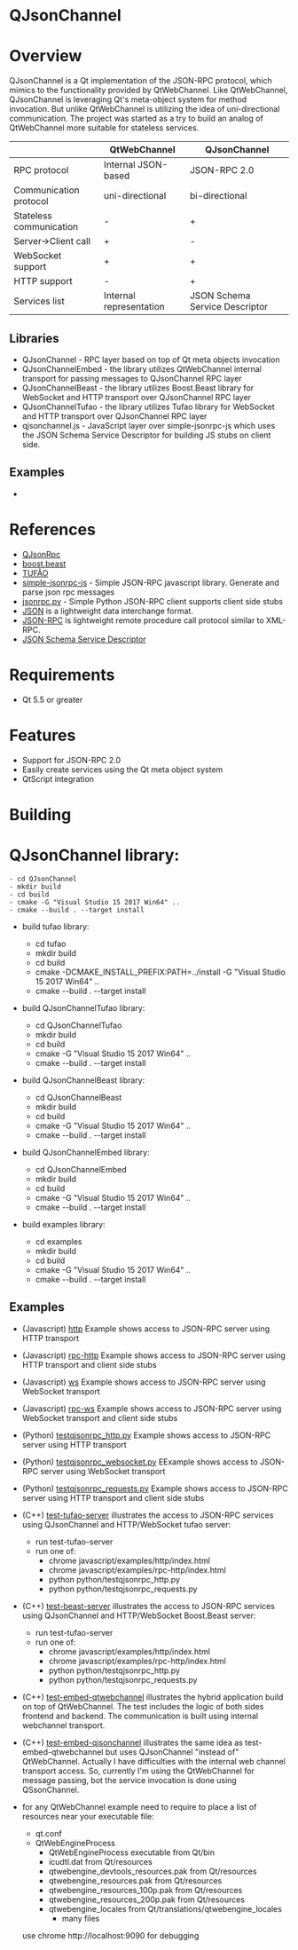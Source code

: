 # QJsonChannel

Overview
=======

QJsonChannel is a Qt implementation of the JSON-RPC protocol, which mimics to the functionality provided by QtWebChannel.
Like QtWebChannel, QJsonChannel is leveraging Qt's meta-object system for method invocation. But unlike QtWebChannel is utilizing the idea of uni-directional communication. The project was started as a try to build an analog of QtWebChannel more suitable for stateless services.

|                           | QtWebChannel              | QJsonChannel                  |
|---                        |---                        |---                            |
| RPC protocol              | Internal JSON-based       | JSON-RPC 2.0                  |
| Communication protocol    | uni-directional           | bi-directional                |
| Stateless communication   | -                         |  +                            |
| Server->Client call       | +                         |  -                            |
| WebSocket support         | +                         |  +                            |
| HTTP support              | -                         |  +                            |
| Services list             | Internal representation   | JSON Schema Service Descriptor|

Libraries
--------
* QJsonChannel - RPC layer based on top of Qt meta objects invocation
* QJsonChannelEmbed - the library utilizes QtWebChannel internal transport for passing messages to QJsonChannel RPC layer
* QJsonChannelBeast - the library utilizes Boost.Beast library for WebSocket and HTTP transport over QJsonChannel RPC layer
* QJsonChannelTufao - the library utilizes Tufao library for WebSocket and HTTP transport over QJsonChannel RPC layer
* qjsonchannel.js - JavaScript layer over simple-jsonrpc-js which uses the JSON Schema Service Descriptor for building JS stubs on client side. 

Examples
--------
* 

References
==========
- [QJsonRpc](https://bitbucket.org/devonit/qjsonrpc)
- [boost.beast](https://github.com/boostorg/beast)
- [TUFÃO](http://vinipsmaker.github.io/tufao/)
- [simple-jsonrpc-js](https://github.com/jershell/simple-jsonrpc-js) - Simple JSON-RPC javascript library. Generate and parse json rpc messages
- [jsonrpc.py](https://www.simple-is-better.org/rpc/jsonrpc.py) - Simple Python JSON-RPC client supports client side stubs
- [JSON](http://www.json.org/) is a lightweight data interchange format.
- [JSON-RPC](http://jsonrpc.org/) is lightweight remote procedure call protocol similar to XML-RPC.
- [JSON Schema Service Descriptor](https://jsonrpc.org/historical/json-schema-service-descriptor.html)

Requirements
============

- Qt 5.5 or greater

Features
========

- Support for JSON-RPC 2.0
- Easily create services using the Qt meta object system
- QtScript integration

Building
========

# QJsonChannel library: 
    - cd QJsonChannel
    - mkdir build
    - cd build
    - cmake -G "Visual Studio 15 2017 Win64" ..
    - cmake --build . --target install

* build tufao library: 
    - cd tufao
    - mkdir build
    - cd build
    - cmake -DCMAKE_INSTALL_PREFIX:PATH=../install -G "Visual Studio 15 2017 Win64" ..
    - cmake --build . --target install

* build QJsonChannelTufao library: 
    - cd QJsonChannelTufao
    - mkdir build
    - cd build
    - cmake -G "Visual Studio 15 2017 Win64" ..
    - cmake --build . --target install

* build QJsonChannelBeast library: 
    - cd QJsonChannelBeast
    - mkdir build
    - cd build
    - cmake -G "Visual Studio 15 2017 Win64" ..
    - cmake --build . --target install

* build QJsonChannelEmbed library: 
    - cd QJsonChannelEmbed
    - mkdir build
    - cd build
    - cmake -G "Visual Studio 15 2017 Win64" ..
    - cmake --build . --target install

* build examples library: 
    - cd examples
    - mkdir build
    - cd build
    - cmake -G "Visual Studio 15 2017 Win64" ..
    - cmake --build . --target install

## Examples

* (Javascript) [http](https://github.com/kdeyev/QJsonChannel/blob/master/javascript/examples/http/index.html) Example shows access to JSON-RPC server using HTTP transport
* (Javascript) [rpc-http](https://github.com/kdeyev/QJsonChannel/blob/master/javascript/examples/rpc-http/index.html) Example shows access to JSON-RPC server using HTTP transport and client side stubs
* (Javascript) [ws](https://github.com/kdeyev/QJsonChannel/blob/master/javascript/examples/ws/index.html) Example shows access to JSON-RPC server using WebSocket transport
* (Javascript) [rpc-ws](https://github.com/kdeyev/QJsonChannel/blob/master/javascript/examples/rpc-ws/index.html) Example shows access to JSON-RPC server using WebSocket transport and client side stubs
* (Python) [testqjsonrpc_http.py](https://github.com/kdeyev/QJsonChannel/blob/master/python/testqjsonrpc_http.py) Example shows access to JSON-RPC server using HTTP transport
* (Python) [testqjsonrpc_websocket.py](https://github.com/kdeyev/QJsonChannel/blob/master/python/testqjsonrpc_websocket.py) EExample shows access to JSON-RPC server using WebSocket transport
* (Python) [testqjsonrpc_requests.py](https://github.com/kdeyev/QJsonChannel/blob/master/python/testqjsonrpc_requests.py) Example shows access to JSON-RPC server using HTTP transport and client side stubs
* (C++) [test-tufao-server](https://github.com/kdeyev/QJsonChannel/blob/master/examples/test-tufao-server/src/main.cpp) illustrates the access to JSON-RPC services using QJsonChannel and HTTP/WebSocket tufao server:
    - run test-tufao-server
    - run one of:
        - chrome javascript/examples/http/index.html
        - chrome javascript/examples/rpc-http/index.html
        - python python/testqjsonrpc_http.py
        - python python/testqjsonrpc_requests.py
* (C++) [test-beast-server](https://github.com/kdeyev/QJsonChannel/blob/master/examples/test-beast-server/src/main.cpp) illustrates the access to JSON-RPC services using QJsonChannel and HTTP/WebSocket Boost.Beast server:
    - run test-tufao-server
    - run one of:
        - chrome javascript/examples/http/index.html
        - chrome javascript/examples/rpc-http/index.html
        - python python/testqjsonrpc_http.py
        - python python/testqjsonrpc_requests.py
* (C++) [test-embed-qtwebchannel](https://github.com/kdeyev/QJsonChannel/blob/master/examples/test-embed-qtwebchannel/src/main.cpp) illustrates the hybrid application build on top of QtWebChannel. 
    The test includes the logic of both sides frontend and backend. The communication is built using internal webchannel transport.
* (C++) [test-embed-qjsonchannel](https://github.com/kdeyev/QJsonChannel/blob/master/examples/test-embed-qjsonchannel/src/main.cpp) illustrates the same idea as test-embed-qtwebchannel but uses QJsonChannel "instead of" QtWebChannel.
    Actually I have difficulties with the internal web channel transport access.
    So, currently I'm using the QtWebChannel for message passing, bot the service invocation is done using QSsonChannel.

* for any QtWebChannel example need to require to place a list of resources near your executable file:
    - qt.conf
    - QtWebEngineProcess
        - QtWebEngineProcess executable         from Qt/bin
        - icudtl.dat                            from Qt/resources
        - qtwebengine_devtools_resources.pak    from Qt/resources
        - qtwebengine_resources.pak             from Qt/resources
        - qtwebengine_resources_100p.pak        from Qt/resources
        - qtwebengine_resources_200p.pak        from Qt/resources
        - qtwebengine_locales                   from Qt/translations/qtwebengine_locales
            -   many files 

    use chrome http://localhost:9090 for debugging